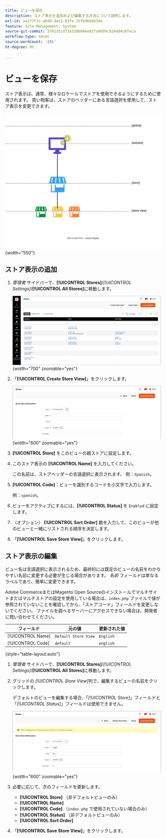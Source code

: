 ```yaml
---
title: ビューを保存
description: ストア表示を追加および編集する方法について説明します。
exl-id: aa1f7f1c-a6d0-4ec2-83fe-15fb9646634a
feature: Site Management, System
source-git-commit: 370131cd73a320b04ee92fa9609cb24ad4c07eca
workflow-type: tm+mt
source-wordcount: '281'
ht-degree: 0%

---
```


# ビューを保存

ストア表示は、通常、様々なロケールでストアを使用できるようにするために使用されます。 買い物客は、ストアのヘッダーにある言語選択を使用して、ストア表示を変更できます。

![&#x200B; 範囲 – 複数のストア表示 &#x200B;](./assets/scope-multiview.svg){width="550"}

## ストア表示の追加

1. _管理者_ サイドバーで、**[!UICONTROL Stores]**/_[!UICONTROL Settings]_/**[!UICONTROL All Stores]**&#x200B;に移動します。

   ![&#x200B; すべてのストア &#x200B;](./assets/stores-all.png){width="700" zoomable="yes"}

1. 「**[!UICONTROL Create Store View]**」をクリックします。

   ![&#x200B; ストア表示を作成 &#x200B;](./assets/create-store-view.png){width="600" zoomable="yes"}

1. **[!UICONTROL Store]** をこのビューの親ストアに設定します。

1. このストア表示の **[!UICONTROL Name]** を入力してください。

   この名前は、ストアヘッダーの言語選択に表示されます。 例：`Spanish`。

1. **[!UICONTROL Code]**：ビューを識別するコードを小文字で入力します。

   例：`spanish`。

1. ビューをアクティブにするには、**[!UICONTROL Status]** を `Enabled` に設定します。

1. （オプション） **[!UICONTROL Sort Order]** 数を入力して、このビューが他のビューと一緒にリストされる順序を決定します。

1. 「**[!UICONTROL Save Store View]**」をクリックします。

## ストア表示の編集

ビュー名は言語選択に表示されるため、最終的には既定のビューの名前をわかりやすい名前に変更する必要が生じる場合があります。 _名前_ フィールドは単なるラベルであり、簡単に変更できます。

Adobe CommerceまたはMagento Open Sourceのインストールでマルチサイトまたはマルチストアの設定を使用している場合は、`index.php` ファイルで値が参照されていないことを確認してから、「ストアコード」フィールドを変更しないでください。 ファイルを調べるサーバーにアクセスできない場合は、開発者に問い合わせてください。

| フィールド | 元の値 | 更新された値 |
| ----- | -------------- | ------------- |
| [!UICONTROL Name] | `Default Store View` | `English` |
| [!UICONTROL Code] | `default` | `english` |

{style="table-layout:auto"}

1. _管理者_ サイドバーで、**[!UICONTROL Stores]**/_[!UICONTROL Settings]_/**[!UICONTROL All Stores]**&#x200B;に移動します。

1. グリッドの _[!UICONTROL Store View]_&#x200B;列で、編集するビューの名前をクリックします。

   デフォルトのビューを編集する場合、「_[!UICONTROL Store]_」フィールドと「_[!UICONTROL Status]_」フィールドは使用できません。

   ![&#x200B; ストア表示 – デフォルト表示の編集 &#x200B;](./assets/edit-store-view-info.png){width="600" zoomable="yes"}

1. 必要に応じて、次のフィールドを更新します。

   - **[!UICONTROL Store]** （非デフォルトビューのみ）
   - **[!UICONTROL Name]**
   - **[!UICONTROL Code]** （`index.php` で使用されていない場合のみ）
   - **[!UICONTROL Status]** （非デフォルトビューのみ）
   - **[!UICONTROL Sort Order]**

1. 「**[!UICONTROL Save Store View]**」をクリックします。

